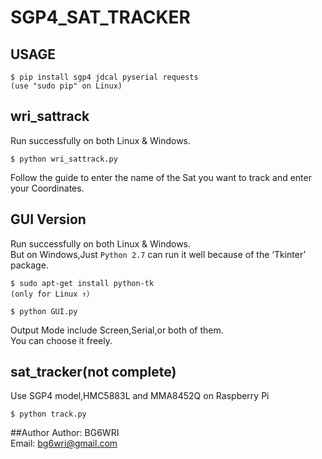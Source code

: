 # SGP4_SAT_TRACKER

## USAGE
```
$ pip install sgp4 jdcal pyserial requests
(use "sudo pip" on Linux)
```


## wri_sattrack
Run successfully on both Linux & Windows.  
```
$ python wri_sattrack.py
```
Follow the guide to enter the name of the Sat you want to track and enter your Coordinates.  


## GUI Version
Run successfully on both Linux & Windows.   
But on Windows,Just ```Python 2.7``` can run it well because of the ‘Tkinter’ package.  
```
$ sudo apt-get install python-tk
(only for Linux ↑）

$ python GUI.py
```
Output Mode include Screen,Serial,or both of them.  
You can choose it freely.  

## sat_tracker(not complete)
Use SGP4 model,HMC5883L and MMA8452Q on Raspberry Pi  
```
$ python track.py
```

##Author
Author: BG6WRI  
Email: <bg6wri@gmail.com>  

